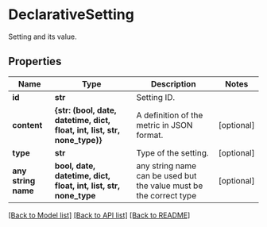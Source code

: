 # DeclarativeSetting

Setting and its value.

## Properties
Name | Type | Description | Notes
------------ | ------------- | ------------- | -------------
**id** | **str** | Setting ID. | 
**content** | **{str: (bool, date, datetime, dict, float, int, list, str, none_type)}** | A definition of the metric in JSON format. | [optional] 
**type** | **str** | Type of the setting. | [optional] 
**any string name** | **bool, date, datetime, dict, float, int, list, str, none_type** | any string name can be used but the value must be the correct type | [optional]

[[Back to Model list]](../README.md#documentation-for-models) [[Back to API list]](../README.md#documentation-for-api-endpoints) [[Back to README]](../README.md)


